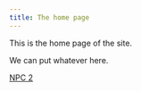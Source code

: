 ```yaml
---
title: The home page
---
```


This is the home page of the site.

We can put whatever here.

[NPC 2](npc2.md)
